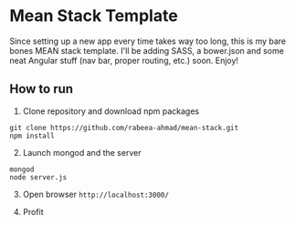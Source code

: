 # Mean Stack Template
Since setting up a new app every time takes way too long, this is my bare bones MEAN stack template. I'll be adding SASS, a bower.json and some neat Angular stuff (nav bar, proper routing, etc.) soon. Enjoy!
 
## How to run

1) Clone repository and download npm packages 

```
git clone https://github.com/rabeea-ahmad/mean-stack.git
npm install
```

2) Launch mongod and the server

````
mongod
node server.js
````

3) Open browser `http://localhost:3000/`

4) Profit


